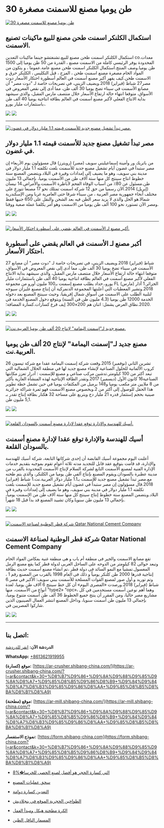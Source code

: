 # 30 طن يوميا مصنع للاسمنت مصغرة

<a href="https://swt.shibang-china.com/?l=ar&img&k=30+%D8%B7%D9%86+%D9%8A%D9%88%D9%85%D9%8A%D8%A7+%D9%85%D8%B5%D9%86%D8%B9+%D9%84%D9%84%D8%A7%D8%B3%D9%85%D9%86%D8%AA+%D9%85%D8%B5%D8%BA%D8%B1%D8%A9" target="_blank">![30 طن يوميا مصنع للاسمنت مصغرة](http://static.shibang-china.com/all-800x300/337.jpg)</a>

## استكمال الكلنكر اسمنت طحن مصنع للبيع ماكينات تصنيع الاسمنت.
استكمال الكلنكر اسمنت طحن مصنع للبيع.تشنغتشو جينما ماكينات التعدين co.معدات المحدودة يوفر الرئيسي كاملة من الاسمنت مصنع ، القدرة من 50 طن يوميا إلى 1500 طن يوميا.وصف المنتج.استكمال الكلنكر اسمنت طحن مصنع عامة.عموما ، و يتكون من المواد الخام مصغرة مصنع اسمنت طحن ، المزج ، قبل التكليس ، الكلنكر حرق و الاسمنت طحن.كيف يقهر أكبر مصنع أسمنت في العالم أسطورة احتكار الأسعار دوت مصر27 شباط (فبراير) 2018.ويضيف الزيني، في تصريحات خاصة لـ &quot;دوت مصر&quot; أن مصانع الأسمنت في سيناء تضخ يوميا 30 ألف طن، مما أدى إلى نقص المعروض في الأسواق، متوقعا انتهاء حالة ارتفاع الأسعار خلال منتصف مارس المقبل، والذي سيشهد بداية الانتاج الفعلي لأكبر مصنع أسمنت في العالم بطاقة انتاجية يوميا 40 ألف طن باستثمارات مليار يورو،.


<a href="https://whatsapp.shibangsoft.com/WhatsApp.php" target="_blank" title="WhatsApp">![](http://static.shibang-china.com/icon/whatsapp.png)</a> <a href="https://swt.shibang-china.com/?l=ar&icon&k=30+%D8%B7%D9%86+%D9%8A%D9%88%D9%85%D9%8A%D8%A7+%D9%85%D8%B5%D9%86%D8%B9+%D9%84%D9%84%D8%A7%D8%B3%D9%85%D9%86%D8%AA+%D9%85%D8%B5%D8%BA%D8%B1%D8%A9" target="_blank">![](http://static.shibang-china.com/icon/chat-ar.png)</a>

---

<a href="https://swt.shibang-china.com/?l=ar&img&k=30+%D8%B7%D9%86+%D9%8A%D9%88%D9%85%D9%8A%D8%A7+%D9%85%D8%B5%D9%86%D8%B9+%D9%84%D9%84%D8%A7%D8%B3%D9%85%D9%86%D8%AA+%D9%85%D8%B5%D8%BA%D8%B1%D8%A9" target="_blank">![مصر تبدأ تشغيل مصنع جديد للأسمنت قيمته 1.1 مليار دولار في غضون.](http://static.shibang-china.com/all-800x300/755.jpg)</a>

## مصر تبدأ تشغيل مصنع جديد للأسمنت قيمته 1.1 مليار دولار في غضون.
من باتريك ور وأمينة إسماعيلبني سويف (مصر) (رويترز) قال مسؤولون يوم الأربعاء إن مصر ستبدأ في غضون أيام تشغيل مصنع جديد للأسمنت بلغت تكلفته 1.1 مليار دولار في مدينة بني سويف، وهو ما يضيف إلى إمدادات وفيرة في البلاد.ويتضمن المصنع ستة خطوط انتاج سينتج كل منها ستة آلاف طن من الأسمنت يوميا، بإجمالي 13 مليون طن.مسئول عن 80٪ من أسباب الوفاة الفحم لأباطرة الأسمنت.والأمراض.14 نيسان (إبريل) 2014.الآن رسميا من حق 12 شركة اسمنت تمتلك نحو 17 مصنعا تتوزع على مختلف أنحاء جمهورية مصر العربية ، من سيناء شرقا حتى العامرية غربا ومن الإسكندرية شمالا.هو الحل والذى لا يزيد سعر الطن فيه بعد الشحن والنقل على 650 جنيها فقط ومصر الآن تستورد نحو 100 ألف طن يوميا من الاسمنت وهو أمر يكلفنا عملة صعبة ووقتا.


<a href="https://whatsapp.shibangsoft.com/WhatsApp.php" target="_blank" title="WhatsApp">![](http://static.shibang-china.com/icon/whatsapp.png)</a> <a href="https://swt.shibang-china.com/?l=ar&icon&k=30+%D8%B7%D9%86+%D9%8A%D9%88%D9%85%D9%8A%D8%A7+%D9%85%D8%B5%D9%86%D8%B9+%D9%84%D9%84%D8%A7%D8%B3%D9%85%D9%86%D8%AA+%D9%85%D8%B5%D8%BA%D8%B1%D8%A9" target="_blank">![](http://static.shibang-china.com/icon/chat-ar.png)</a>

---

<a href="https://swt.shibang-china.com/?l=ar&img&k=30+%D8%B7%D9%86+%D9%8A%D9%88%D9%85%D9%8A%D8%A7+%D9%85%D8%B5%D9%86%D8%B9+%D9%84%D9%84%D8%A7%D8%B3%D9%85%D9%86%D8%AA+%D9%85%D8%B5%D8%BA%D8%B1%D8%A9" target="_blank">![أكبر مصنع لـ الأسمنت في العالم يقضي على أسطورة احتكار الأسعار.](http://static.shibang-china.com/all-800x300/1226.jpg)</a>

## أكبر مصنع لـ الأسمنت في العالم يقضي على أسطورة احتكار الأسعار.
27 شباط (فبراير) 2018.ويضيف الزيني، في تصريحات خاصة لـ &quot;دوت مصر&quot; أن مصانع الأسمنت في سيناء تضخ يوميا 30 ألف طن، مما أدى إلى نقص المعروض في الأسواق، متوقعا انتهاء حالة ارتفاع الأسعار خلال منتصف مارس المقبل، والذي سيشهد بداية الانتاج الفعلي لأكبر مصنع أسمنت في العالم بطاقة انتاجية يوميا 40 ألف طن باستثمارات مليار يورو،.حداد يطلب مصنع إسمنت بـ100 مليون أورو من مجموعة FL الجزائر.1 آذار (مارس) 2018.وتشير المعطيات التي أعلنتها المجموعة الدنمركية أن إنتاج مصنع غليزان سيوجه لتلبية الطلب على الاسمنت من أسواق شمال إفريقيا، وحيث سينتج المصنع بعد دخوله الخدمة 12000 طن يوميا (4.3 مليون طن في السنة) ويتوقع دخول المصنع الخدمة في 2020.نطاق العرض يشمل: اثنان هم 200×300 إيف قرع كسارات.كسارة المضافة؛.


<a href="https://whatsapp.shibangsoft.com/WhatsApp.php" target="_blank" title="WhatsApp">![](http://static.shibang-china.com/icon/whatsapp.png)</a> <a href="https://swt.shibang-china.com/?l=ar&icon&k=30+%D8%B7%D9%86+%D9%8A%D9%88%D9%85%D9%8A%D8%A7+%D9%85%D8%B5%D9%86%D8%B9+%D9%84%D9%84%D8%A7%D8%B3%D9%85%D9%86%D8%AA+%D9%85%D8%B5%D8%BA%D8%B1%D8%A9" target="_blank">![](http://static.shibang-china.com/icon/chat-ar.png)</a>

---

<a href="https://swt.shibang-china.com/?l=ar&img&k=30+%D8%B7%D9%86+%D9%8A%D9%88%D9%85%D9%8A%D8%A7+%D9%85%D8%B5%D9%86%D8%B9+%D9%84%D9%84%D8%A7%D8%B3%D9%85%D9%86%D8%AA+%D9%85%D8%B5%D8%BA%D8%B1%D8%A9" target="_blank">![مصنع جديد لـ&quot;إسمنت اليمامة&quot; لإنتاج 20 ألف طن يوميا العربية.نت.](http://static.shibang-china.com/all-800x300/425.jpg)</a>

## مصنع جديد لـ&quot;إسمنت اليمامة&quot; لإنتاج 20 ألف طن يوميا العربية.نت.
26 تشرين الثاني (نوفمبر) 2015.وقعت شركة إسمنت اليمامة عقدا مع شركة تيسون كروب الألمانية للحلول الصناعية لإنشاء مصنع جديد لها في منطقة الحلال الشمالية التي تبعد أكثر من 100 كيلومتر.تدشين مركب صناعي و مصنع للإسمنت : أدرار تعزز مكانتها الصناعية16 كانون الأول (ديسمبر) 2017.وتقدر الطاقة الإنتاجية لهذه المنشأة الغازية بأكثر من 8 ملايين متر مكعب يوميا و148 برميل من المكثفات يوميا في حين تشمل خطة تطوير هذا الحقل للوصول إلى أكثر من 2.وبخصوص مصنع الاسمنت فهو ثمرة شراكة جزائرية صينية بحجم إستثمار قدره 21 مليار دج ويتربع على مساحة 32 هكتار بطاقة إنتاج تقدر بـ 5,1 مليون طن.


<a href="https://whatsapp.shibangsoft.com/WhatsApp.php" target="_blank" title="WhatsApp">![](http://static.shibang-china.com/icon/whatsapp.png)</a> <a href="https://swt.shibang-china.com/?l=ar&icon&k=30+%D8%B7%D9%86+%D9%8A%D9%88%D9%85%D9%8A%D8%A7+%D9%85%D8%B5%D9%86%D8%B9+%D9%84%D9%84%D8%A7%D8%B3%D9%85%D9%86%D8%AA+%D9%85%D8%B5%D8%BA%D8%B1%D8%A9" target="_blank">![](http://static.shibang-china.com/icon/chat-ar.png)</a>

---

<a href="https://swt.shibang-china.com/?l=ar&img&k=30+%D8%B7%D9%86+%D9%8A%D9%88%D9%85%D9%8A%D8%A7+%D9%85%D8%B5%D9%86%D8%B9+%D9%84%D9%84%D8%A7%D8%B3%D9%85%D9%86%D8%AA+%D9%85%D8%B5%D8%BA%D8%B1%D8%A9" target="_blank">![أسيك للهندسة والإدارة توقع عقدا لإدارة مصنع أسمنت بالسودان القلعة.](http://static.shibang-china.com/all-800x300/1252.jpg)</a>

## أسيك للهندسة والإدارة توقع عقدا لإدارة مصنع أسمنت بالسودان القلعة.
أعلنت اليوم مجموعة أسيك القابضة أن إحدى شركاتها التابعة، شركة أسيك للهندسة والإدارة، قد قامت بتوقيع عقد قابل للتجديد مدته ثلاثة أعوام تقوم بموجبه بتقديم خدمات الإدارة الفنية لمصنع الأسمنت التابع لشركة السلام لإنتاج الأسمنت المحدودة بالقرب من مدينة عطبرة بالسودان.ويقوم المصنع بإنتاج ألفي طن يوميا من الكلنكر، والذي يتم طحنه مع.مصر تبدأ تشغيل مصنع جديد للإسمنت بـ1.1 مليار دولار العربية.نت.1 شباط (فبراير) 2018.قال مسؤولون إن مصر ستبدأ في غضون أيام تشغيل مصنع جديد للإسمنت بلغت تكلفته 1.1 مليار دولار في مدينة بني سويف، وهو ما يضيف إلى إمدادات وفيرة في البلاد.ويتضمن المصنع ستة خطوط إنتاج سينتج كل منها ستة آلاف طن من الإسمنت يومياً، بإجمالي 13 مليون طن سنويا.وكان تشييد المصنع قد بدأ قبل 18 شهراً.


<a href="https://whatsapp.shibangsoft.com/WhatsApp.php" target="_blank" title="WhatsApp">![](http://static.shibang-china.com/icon/whatsapp.png)</a> <a href="https://swt.shibang-china.com/?l=ar&icon&k=30+%D8%B7%D9%86+%D9%8A%D9%88%D9%85%D9%8A%D8%A7+%D9%85%D8%B5%D9%86%D8%B9+%D9%84%D9%84%D8%A7%D8%B3%D9%85%D9%86%D8%AA+%D9%85%D8%B5%D8%BA%D8%B1%D8%A9" target="_blank">![](http://static.shibang-china.com/icon/chat-ar.png)</a>

---

<a href="https://swt.shibang-china.com/?l=ar&img&k=30+%D8%B7%D9%86+%D9%8A%D9%88%D9%85%D9%8A%D8%A7+%D9%85%D8%B5%D9%86%D8%B9+%D9%84%D9%84%D8%A7%D8%B3%D9%85%D9%86%D8%AA+%D9%85%D8%B5%D8%BA%D8%B1%D8%A9" target="_blank">![شركة قطر الوطنية لصناعة الاسمنت Qatar National Cement Company](http://static.shibang-china.com/all-800x300/1299.jpg)</a>

## شركة قطر الوطنية لصناعة الاسمنت Qatar National Cement Company
تقع مصانع الاسمنت والجير فى منطقة أم باب و هى منطقة غنية بمكامن المواد الخام وتبعد حوالى 82 كيلومتر من الدوحه على الساحل الغربى لدولة قطر كما يقع مصنع الرمل المغسول.تمشياً مع النمو السائد فى دولة قطر ،تم انشاء مصنع أسمنت حديث بطاقة إنتاجية قدرها 2000 طن كلنكر يومياً و ذلك فى العام 1998 بالقرب من المصنع رقم 1 ، وتم توريد و.أول صور لمصنع القوات المسلحة للأسمنت ببني سويف: الأكبر في مصر.6 شباط (فبراير) 2018.ورصدت «المصرى اليوم» أن كل خط سينتج 6 آلاف طن يوميا، لعدة أنواع من الأسمنت، منها &quot;type2» &quot;opc»، وهما أهم نوعين أسمنت مستخدمين في كل مشاريع مصر حاليا، ومن المقرر أن ينتج جميع الخطوط 36 ألف طن أسمنت متنوع يوميا، بإجمالي 13 مليون طن أسمنت سنويا، وداخل المصنع انتشر العمال الصينيون الذين شاركوا المصريين في.


<a href="https://whatsapp.shibangsoft.com/WhatsApp.php" target="_blank" title="WhatsApp">![](http://static.shibang-china.com/icon/whatsapp.png)</a> <a href="https://swt.shibang-china.com/?l=ar&icon&k=30+%D8%B7%D9%86+%D9%8A%D9%88%D9%85%D9%8A%D8%A7+%D9%85%D8%B5%D9%86%D8%B9+%D9%84%D9%84%D8%A7%D8%B3%D9%85%D9%86%D8%AA+%D9%85%D8%B5%D8%BA%D8%B1%D8%A9" target="_blank">![](http://static.shibang-china.com/icon/chat-ar.png)</a>

---
## اتصل بنا:

**الدردشة الآن:** [انقر للدردشة](https://swt.shibang-china.com?l=ar&contact&k=30+%D8%B7%D9%86+%D9%8A%D9%88%D9%85%D9%8A%D8%A7+%D9%85%D8%B5%D9%86%D8%B9+%D9%84%D9%84%D8%A7%D8%B3%D9%85%D9%86%D8%AA+%D9%85%D8%B5%D8%BA%D8%B1%D8%A9)

**WhatsApp:**  [+8613621919955](https://whatsapp.shibangsoft.com/WhatsApp.php)

**موقع (كسارة):** [https://ar-crusher.shibang-china.com/](https://ar-crusher.shibang-china.com/?l=ar&contact&k=30+%D8%B7%D9%86+%D9%8A%D9%88%D9%85%D9%8A%D8%A7+%D9%85%D8%B5%D9%86%D8%B9+%D9%84%D9%84%D8%A7%D8%B3%D9%85%D9%86%D8%AA+%D9%85%D8%B5%D8%BA%D8%B1%D8%A9)

**موقع (مطحنة):** [https://ar-mill.shibang-china.com/](https://ar-mill.shibang-china.com/?l=ar&contact&k=30+%D8%B7%D9%86+%D9%8A%D9%88%D9%85%D9%8A%D8%A7+%D9%85%D8%B5%D9%86%D8%B9+%D9%84%D9%84%D8%A7%D8%B3%D9%85%D9%86%D8%AA+%D9%85%D8%B5%D8%BA%D8%B1%D8%A9)

**نموذج الاستفسار:** [https://form.shibang-china.com](https://form.shibang-china.com?l=ar&contact&k=30+%D8%B7%D9%86+%D9%8A%D9%88%D9%85%D9%8A%D8%A7+%D9%85%D8%B5%D9%86%D8%B9+%D9%84%D9%84%D8%A7%D8%B3%D9%85%D9%86%D8%AA+%D9%85%D8%B5%D8%BA%D8%B1%D8%A9)

* [التي كسارة الحجر هو أفضل لصنع الحصى للخرسا�%8](../26/%D8%A7%D9%84%D8%AA%D9%8A%20%D9%83%D8%B3%D8%A7%D8%B1%D8%A9%20%D8%A7%D9%84%D8%AD%D8%AC%D8%B1%20%D9%87%D9%88%20%D8%A3%D9%81%D8%B6%D9%84%20%D9%84%D8%B5%D9%86%D8%B9%20%D8%A7%D9%84%D8%AD%D8%B5%D9%89%20%D9%84%D9%84%D8%AE%D8%B1%D8%B3%D8%A7%EF%BF%BD%258.md)

* [سحق عمليات المصنع](../26/%D8%B3%D8%AD%D9%82%20%D8%B9%D9%85%D9%84%D9%8A%D8%A7%D8%AA%20%D8%A7%D9%84%D9%85%D8%B5%D9%86%D8%B9.md)

* [التعدين كسارة دوامة](../27/%D8%A7%D9%84%D8%AA%D8%B9%D8%AF%D9%8A%D9%86%20%D9%83%D8%B3%D8%A7%D8%B1%D8%A9%20%D8%AF%D9%88%D8%A7%D9%85%D8%A9.md)

* [الطواحين الحجرية الموقع في بنجلاديش](../30/%D8%A7%D9%84%D8%B7%D9%88%D8%A7%D8%AD%D9%8A%D9%86%20%D8%A7%D9%84%D8%AD%D8%AC%D8%B1%D9%8A%D8%A9%20%D8%A7%D9%84%D9%85%D9%88%D9%82%D8%B9%20%D9%81%D9%8A%20%D8%A8%D9%86%D8%AC%D9%84%D8%A7%D8%AF%D9%8A%D8%B4.md)

* [الكرة مطحنة هيكل ومبدأ العمل](../26/%D8%A7%D9%84%D9%83%D8%B1%D8%A9%20%D9%85%D8%B7%D8%AD%D9%86%D8%A9%20%D9%87%D9%8A%D9%83%D9%84%20%D9%88%D9%85%D8%A8%D8%AF%D8%A3%20%D8%A7%D9%84%D8%B9%D9%85%D9%84.md)

* [المسمار الناقل الطين](../28/%D8%A7%D9%84%D9%85%D8%B3%D9%85%D8%A7%D8%B1%20%D8%A7%D9%84%D9%86%D8%A7%D9%82%D9%84%20%D8%A7%D9%84%D8%B7%D9%8A%D9%86.md)